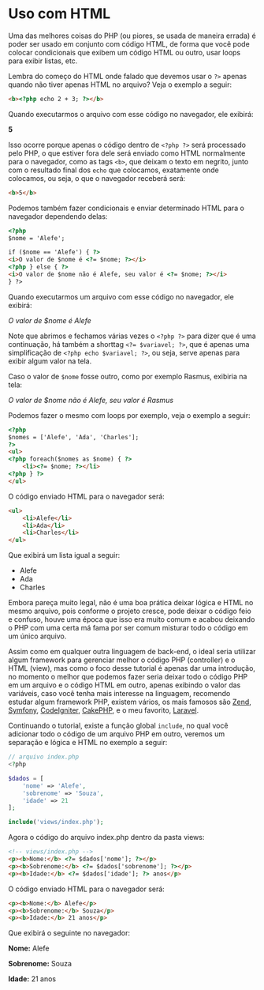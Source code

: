 # Uso com HTML

Uma das melhores coisas do PHP (ou piores, se usada de maneira errada) é poder ser usado em conjunto com código HTML, de forma que você pode colocar condicionais que exibem um código HTML ou outro, usar loops para exibir listas, etc.

Lembra do começo do HTML onde falado que devemos usar o `?>` apenas quando não tiver apenas HTML no arquivo? Veja o exemplo a seguir:

```html
<b><?php echo 2 + 3; ?></b>
```

Quando executarmos o arquivo com esse código no navegador, ele exibirá:

**5**

Isso ocorre porque apenas o código dentro de `<?php ?>` será processado pelo PHP, o que estiver fora dele será enviado como HTML normalmente para o navegador, como as tags `<b>`, que deixam o texto em negrito, junto com o resultado final dos `echo` que colocamos, exatamente onde colocamos, ou seja, o que o navegador receberá será:

```html
<b>5</b>
```

Podemos também fazer condicionais e enviar determinado HTML para o navegador dependendo delas:

```html
<?php
$nome = 'Alefe';

if ($nome == 'Alefe') { ?>
<i>O valor de $nome é <?= $nome; ?></i>
<?php } else { ?>
<i>O valor de $nome não é Alefe, seu valor é <?= $nome; ?></i>
} ?>
```

Quando executarmos um arquivo com esse código no navegador, ele exibirá:

_O valor de $nome é Alefe_

Note que abrimos e fechamos várias vezes o `<?php ?>` para dizer que é uma continuação, há também a shorttag `<?= $variavel; ?>`, que é apenas uma simplificação de `<?php echo $variavel; ?>`, ou seja, serve apenas para exibir algum valor na tela.

Caso o valor de `$nome` fosse outro, como por exemplo Rasmus, exibiria na tela:

_O valor de $nome não é Alefe, seu valor é Rasmus_

Podemos fazer o mesmo com loops por exemplo, veja o exemplo a seguir:

```html
<?php
$nomes = ['Alefe', 'Ada', 'Charles'];
?>
<ul>
<?php foreach($nomes as $nome) { ?>
    <li><?= $nome; ?></li>
<?php } ?>
</ul>
```

O código enviado HTML para o navegador será:

```html
<ul>
    <li>Alefe</li>
    <li>Ada</li>
    <li>Charles</li>
</ul>
```

Que exibirá um lista igual a seguir:

* Alefe
* Ada
* Charles

Embora pareça muito legal, não é uma boa prática deixar lógica e HTML no mesmo arquivo, pois conforme o projeto cresce, pode deixar o código feio e confuso, houve uma época que isso era muito comum e acabou deixando o PHP com uma certa má fama por ser comum misturar todo o código em um único arquivo.

Assim como em qualquer outra linguagem de back-end, o ideal seria utilizar algum framework para gerenciar melhor o código PHP (controller) e o HTML (view), mas como o foco desse tutorial é apenas dar uma introdução, no momento o melhor que podemos fazer seria deixar todo o código PHP em um arquivo e o código HTML em outro, apenas exibindo o valor das variáveis, caso você tenha mais interesse na linguagem, recomendo estudar algum framework PHP, existem vários, os mais famosos são [Zend](https://framework.zend.com), [Symfony](https://symfony.com), [CodeIgniter](https://codeigniter.com), [CakePHP](https://cakephp.org), e o meu favorito, [Laravel](http://laravel.com).

Continuando o tutorial, existe a função global `include`, no qual você adicionar todo o código de um arquivo PHP em outro, veremos um separação e lógica e HTML no exemplo a seguir:

```php
// arquivo index.php
<?php

$dados = [
    'nome' => 'Alefe',
    'sobrenome' => 'Souza',
    'idade' => 21
];

include('views/index.php');
```

Agora o código do arquivo index.php dentro da pasta views:

```html
<!-- views/index.php -->
<p><b>Nome:</b> <?= $dados['nome']; ?></p>
<p><b>Sobrenome:</b> <?= $dados['sobrenome']; ?></p>
<p><b>Idade:</b> <?= $dados['idade']; ?> anos</p>
```

O código enviado HTML para o navegador será:

```html
<p><b>Nome:</b> Alefe</p>
<p><b>Sobrenome:</b> Souza</p>
<p><b>Idade:</b> 21 anos</p>
```

Que exibirá o seguinte no navegador:

**Nome:** Alefe

**Sobrenome:** Souza

**Idade:** 21 anos
